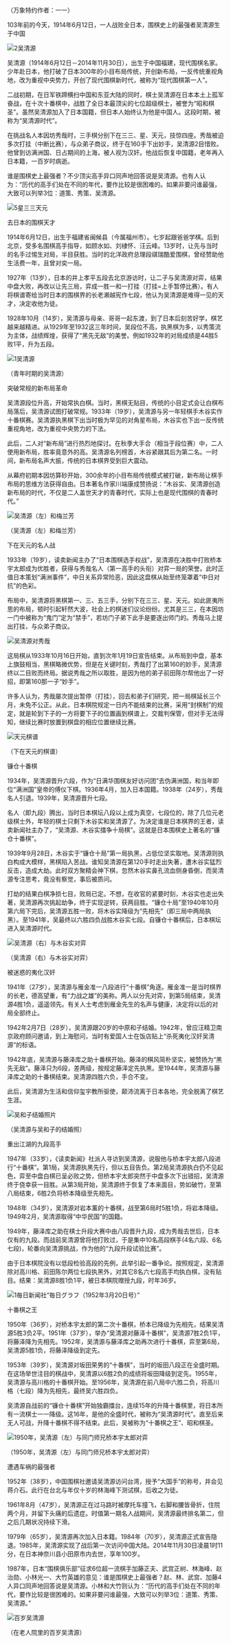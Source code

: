 （万象特约作者：一一）

103年前的今天，1914年6月12日，一人战败全日本，围棋史上的最强者吴清源生于中国

![2吴清源](2吴清源.jpg)

吴清源（1914年6月12日－2014年11月30日），出生于中国福建，现代围棋名家。少年赴日本，他打破了日本300年的小目布局传统，开创新布局，一反传统重视角地，改为重视中央势力，开创了现代围棋新时代，被称为“现代围棋第一人”。

二战初期，在日军铁蹄横扫中国和东亚大陆的同时，棋士吴清源在日本本土上孤军奋战，在十次十番棋中，战胜了全日本最顶尖的七位超级棋士，被誉为“昭和棋圣”。虽然吴清源加入了日本国籍，但日本人始终认为他是中国人。这段时期，被称为“吴清源时代”。

在挑战名人本因坊秀哉时，三手棋分别下在三三、星、天元，技惊四座。秀哉被迫多次打挂（中断比赛），与众弟子商议，终于在160手下出妙手，吴清源2目惜败。他曾到访满洲国、日占期间的上海，被人视为汉奸。他战后恢复中国籍，老年再入日本籍，一百岁时病逝。

谁是围棋史上最强者？不少顶尖高手异口同声地回答说是吴清源。也有人认为：“历代的高手们处在不同的年代，要作比较是很困难的。如果非要问谁最强，大致可以列举3位：道策、秀策、吴清源。

![5星三三天元](5星三三天元.jpg)



去日本的围棋天才

1914年6月12日，出生于福建省闽候县（今属福州市）。七岁起跟爸爸学棋。后到北京，受多名围棋高手指导，如顾水如、刘棣怀、汪云峰。13岁时，让先与当时的名手过惕生对局，半目获胜。当时的北洋政府总理段祺瑞酷爱围棋，曾经赞助他生活费一年，且曾对奕一局。

1927年（13岁），日本的井上孝平五段去北京游访时，让二子与吴清源对弈，结果中盘大败，再改以让先三局，弈成一胜一和一打挂（打挂=上手暂停比赛）。有人将棋谱寄给当时日本的围棋界的长老濑越宪作七段，他认为吴清源是难得一见的天才，决定收他为徒。

1928年10月（14岁），吴清源与母亲、哥哥一起东渡，到了日本后刻苦好学，棋艺越来越精进。从1929年至1932这三年时间，吴段位不高，执黑棋为多，以秀策流为主体，战绩辉煌，获得了“黑先无敌”的美誉。例如1932年的对局成绩是44胜5败1平，升为五段。

![1吴清源](1吴清源.jpg)

（青年时期的吴清源）

突破常规的新布局革命

吴清源段位升高，开始常执白棋。当时，黑棋无贴目，传统的小目定式会让白棋布局落后，吴清源试图打破常规。1933年（19岁），吴清源与另一年轻棋手木谷实作十番棋赛。吴清源执黑棋下出当时极为罕见的对角星布局，木谷实也下出一反传统重视角地，改为重视中央势力的下法。

此后，二人对“新布局”进行热烈地探讨。在秋季大手合（相当于段位赛）中，二人使用新布局，胜率竟意外的高。吴清源名列榜首，木谷紧跟其后为第二名。一时间，新布局名声大振，传统的日本棋界受到巨大震动。

从幕府初期本因坊算砂开始，300余年的小目布局传统模式被打破，新布局让棋手布局的思维方法获得自由。日本著名作家川端康成赞扬说：“木谷实、吴清源创造新布局的时代，不仅是二人盖世天才的青春时代，实际上也是现代围棋的青春时代。”

![吴清源（左）和梅兰芳](吴清源（左）和梅兰芳.jpg)

（吴清源（左）和梅兰芳）

下在天元的名人战

1933年（19岁），读卖新闻主办了“日本围棋选手权战”，吴清源在决胜中打败桥本宇太郎成为优胜者，获得与秀哉名人（第一高手的头衔）对弈一局的荣誉。此时正值日本策划“满洲事件”，中日关系异常险恶，因此这盘棋从始至终笼罩着“中日对抗”的色彩。

布局中，吴清源将黑棋第一、三、五三手，分别下在三三、星、天元。如此匪夷所思的布局，顿时引起轩然大波，社会上的棋迷们议论纷纷。尤其是三三，在本因坊一门中被称为“鬼门”定为“禁手”，若坊门子弟下此手是要逐出师门的。秀哉马上提出打挂，与众弟子商议。

![吴清源对秀哉](吴清源对秀哉.jpeg)

这局棋从1933年10月16日开始，直到次年1月19日宣告结束。从布局到中盘，基本上旗鼓相当，黑棋略微优势，但是在关键时刻，秀哉打了出第160的妙手，吴清源终以二目败而终局。据说秀哉之所以取胜，是因为他的弟子前田陈尔帮他出了一好招，即第160那一子“妙手”。

许多人认为，秀哉屡次提出暂停（打挂），回去和弟子们研究，把一局棋延长三个月，未免不公正。从此，日本棋院规定一日内不能结束的比赛，采用“封棋制”的规定，就是轮到下子的一方将要下子的位置画到棋谱上，交裁判保管，但对手无法得知，继续比赛时放置到棋盘的相应位置继续比赛。

![天元棋谱](天元棋谱.jpeg)

（下在天元的棋谱）

镰仓十番棋

1934年，吴清源晋升六段，作为“日满华围棋友好访问团”去伪满洲国，和当年即位“满洲国”皇帝的傅仪下棋。1936年4月，加入日本国籍。1938年（24岁），秀哉名人引退。1939年，吴清源晋升七段。

名人（即九段）腾出，当时日本棋坛八段以上成为真空，七段位的，除了几位元老级棋士外，年轻的棋士只剩下木谷实和吴清源了。为决定谁是日本棋界的王者，读卖新闻社主办了，“吴清源、木谷实擂争十局棋”。这就是日本围棋史上著名的“镰仓十番棋”。

1939年9月28日，木谷实于“镰仓十局”第一局执黑，占低位坚实取地。吴清源则执白构成大模样，黑棋陷入苦战。谁知吴清源在第120手时走出失著，遭木谷实猛烈反击，造成大劫。此时双方聚精会神下棋，忽然木谷实鼻孔流血侧身昏倒，而吴清源专注思考，竟没有察觉，事后被质问。

打劫的结果白棋净损七目，败局已定。不想，在收官的紧要时刻，木谷实也走出失著，吴清源再次挑起劫争，终于实现逆转，获两目胜。“镰仓十局”至1940年10月第六局下完后，吴清源五胜一败，将木谷实降级为“先相先”（即三局中两局执黑）。至1941年，吴最终以六胜四负战胜木谷实七段。自镰仓十番棋后，日本棋坛进入吴清源时代。

![吴清源（右）与木谷实对弈](吴清源（右）与木谷实对弈.jpg)

（吴清源（右）与木谷实对弈）

被迷惑的夷化汉奸

1941年（27岁），吴清源与雁金准一八段进行“十番棋”角逐。雁金准一是当时棋界的长老，德高望重，有“力战之雄”的美称。两人以分先对弈，到第5局结束，吴清源4胜1负，遥遥领先。有关人士考虑到雁金先生的名声与健康，决定将以后的对局全部终止。

1942年2月7日（28岁），吴清源跟20岁的中原和子结婚。1942年，曾应汪精卫南京政府顾问邀请，到上海慰问，当时有爱国人士在饭店贴上“杀死夷化汉奸吴清源”的标语。

1942年底，吴清源与藤泽库之助十番棋开始。藤泽的棋风简朴坚实，被赞扬为“黑先无敌”。藤泽只为6段，差两级，按规定藤泽定先执黑。至1944年，吴清源与藤泽库之助的十番棋结束。吴清源四胜六负，手合不变。

此后，吴清源为生活和信仰玺宇教所驱使，颠沛流离于日本各地，完全脱离了棋艺生涯。

![吴和子结婚照片](吴和子结婚照片.jpg)

（吴清源与吴和子的结婚照）

重出江湖的九段高手

1947年（33岁），《读卖新闻》社派人寻访到吴清源，说服他与桥本宇太郎八段进行“十番棋”。第1局，吴清源执黑先行，但以五目告负。第2局吴清源执白仍不见起色，弈至中盘白棋已呈必败之势，但桥本宇太郎突然于中盘多次下出错招，吴清源终于侥幸获一目胜。从第3局开始，吴清源终于恢复了本来面目，势如破竹，至第八局结束，6胜2负将桥本降级至先相先。

1948年（34岁），吴清源对岩本薰的十番棋，战至第6局时5胜1负，将岩本降级。1949年2月，吴清源取得“中华民国”的国籍。

1949年，藤泽库之助在棋士升段大赛中由八段晋升九段，成为秀哉去世后，日本仅有的九段。而战前吴清源曾将他打败过，于是集中10名高段棋手(4名六段、6名七段)，轮番向吴清源挑战，作为他的“九段升段试验比赛”。

由于日本棋院没有以低段检验高段的先例，此举引起一番争论。按照规定，吴清源除对高川格、前田陈尔两位七段执黑外，对其它8名六七段高手均执白棋，没有贴目。结果：吴清源8胜1负1平，被日本棋院赠授九段，时年36岁。

![1毎日新闻社“毎日グラフ（1952年3月20日号）”](1.jpg)

十番棋之王

1950年（36岁），对桥本宇太郎的第二次十番棋，桥本已降级为先相先，结果吴清源5胜3负2平。1951年（37岁），举办“吴清源对藤泽十番棋”，吴清源7胜2负1平，将藤泽降为先相先。1952年，吴清源与藤泽库之助再次进行十番棋，弈至第6局，吴清源5胜1负，将藤泽降级到定先。

1953年（39岁），吴清源对坂田荣男的“十番棋”，当时的坂田八段正在全盛时期。在这场举世注目的棋战中，吴清源以6胜2负的成绩将坂田降级到定先。1955年，吴清源与高川格的十番棋开始。至1956年，吴清源在前八局中六胜二负，将高川格（七段）降为先相先，最终吴六胜四负。

吴清源自战前的“镰仓十番棋”开始独霸擂台，连续15年的升降十番棋里，将日本所有一流棋士一一降级。这16年，是他的全盛时代，被称为“吴清源时代”。直至后来无人可战，升降十番棋不得不结束。此后，吴被称为“十番棋之王”、昭和棋圣。

![1950年，吴清源（左）与同门师兄桥本宇太郎对弈](1950年，吴清源（左）与同门师兄桥本宇太郎对弈.jpg)

（1950年，吴清源（左）与同门师兄桥本宇太郎对弈）

遭遇车祸的最强者

1952年（38岁），中国围棋社邀请吴清源访问台湾，授予“大国手”的称号，并会见蒋介石。此行在台北与年仅十岁的林海峰下测试棋，后收之为徒。

1961年8月（47岁），吴清源正在过马路时被摩托车撞飞，右脚和腰皆骨折，住院两个月，并留下头痛的后遗症。时值第一期名人战期间，吴清源最终排名第二，但之后几期状况持续下滑。

1979年（65岁），吴清源再次加入日本籍。1984年（70岁），吴清源正式宣告隐退。1985年，吴清源实现了战后第一次访问中国大陆。2014年11月30日凌晨1时11分，在日本神奈川县小田原市内去世，享年100岁。

1987年，日本“围棋俱乐部”征求6位超一流棋手加藤正夫、武宫正树、林海峰、赵治勋、小林光一、大竹英雄的意见：谁是围棋史上最强者？赵、林、武宫、加藤4人异口同声地回答说是吴清源。小林和大竹则认为：“历代的高手们处在不同的年代，要作比较是很困难的。如果非要问谁最强，大致可以列举3位：道策、秀策、吴清源。”

![百岁吴清源](百岁吴清源.jpg)

（在老人院里的百岁吴清源）